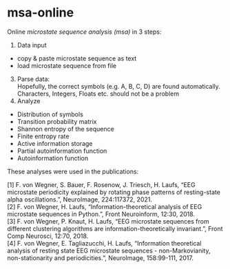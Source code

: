# msa-online

Online *microstate sequence analysis (msa)* in 3 steps:

1. Data input
  * copy & paste microstate sequence as text
  * load microstate sequence from file
3. Parse data:  
   Hopefully, the correct symbols (e.g. A, B, C, D) are found automatically.  
   Characters, Integers, Floats etc. should not be a problem
5. Analyze
  * Distribution of symbols
  * Transition probability matrix
  * Shannon entropy of the sequence
  * Finite entropy rate
  * Active information storage
  * Partial autoinformation function
  * Autoinformation function

These analyses were used in the publications:

[1] F. von Wegner, S. Bauer, F. Rosenow, J. Triesch, H. Laufs, “EEG microstate periodicity explained by rotating phase patterns 
    of resting-state alpha oscillations.”, NeuroImage, 224:117372, 2021.  
[2] F. von Wegner, H. Laufs, “Information-theoretical analysis of EEG microstate sequences in Python.”, Front Neuroinform, 12:30, 2018.  
[3] F. von Wegner, P. Knaut, H. Laufs, “EEG microstate sequences from different clustering algorithms are information-theoretically 
    invariant.”, Front Comp Neurosci, 12:70, 2018.  
[4] F. von Wegner, E. Tagliazucchi, H. Laufs, “Information theoretical analysis of resting state EEG microstate sequences - 
    non-Markovianity, non-stationarity and periodicities.”, NeuroImage, 158:99-111, 2017.
